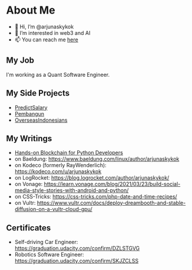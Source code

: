 # About Me

- 👋 Hi, I’m @arjunaskykok
- 👀 I’m interested in web3 and AI
- 📫 You can reach me [here](https://twitter.com/arjunaskykok)

## My Job

I'm working as a Quant Software Engineer.

## My Side Projects
- [PredictSalary](https://predictsalary.com)
- [Pembangun](https://pembangun.net)
- [OverseasIndonesians](https://twitter.com/OverseasIND)

## My Writings
- [Hands-on Blockchain for Python Developers](https://www.packtpub.com/product/hands-on-blockchain-for-python-developers/9781788627856)
- on Baeldung: https://www.baeldung.com/linux/author/arjunaskykok
- on Kodeco (formerly RayWenderlich): https://kodeco.com/u/arjunaskykok
- on LogRocket: https://blog.logrocket.com/author/arjunaskykok/
- on Vonage: https://learn.vonage.com/blog/2021/03/23/build-social-media-style-stories-with-android-and-python/
- on CSS-Tricks: https://css-tricks.com/php-date-and-time-recipes/
- on Vultr: https://www.vultr.com/docs/deploy-dreambooth-and-stable-diffusion-on-a-vultr-cloud-gpu/

## Certificates
- Self-driving Car Engineer: https://graduation.udacity.com/confirm/DZLSTGVG
- Robotics Software Engineer: https://graduation.udacity.com/confirm/SKJZCLSS

<!---
arjunaskykok/arjunaskykok is a ✨ special ✨ repository because its `README.md` (this file) appears on your GitHub profile.
You can click the Preview link to take a look at your changes.
--->
